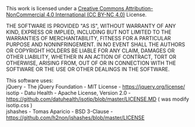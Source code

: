 This work is licensed under a <a href="https://creativecommons.org/licenses/by-nc/4.0/">Creative Commons Attribution-NonCommercial 4.0 International (CC BY-NC 4.0)</a> License.

THE SOFTWARE IS PROVIDED "AS IS", WITHOUT WARRANTY OF ANY KIND, EXPRESS OR
IMPLIED, INCLUDING BUT NOT LIMITED TO THE WARRANTIES OF MERCHANTABILITY,
FITNESS FOR A PARTICULAR PURPOSE AND NONINFRINGEMENT. IN NO EVENT SHALL THE
AUTHORS OR COPYRIGHT HOLDERS BE LIABLE FOR ANY CLAIM, DAMAGES OR OTHER
LIABILITY, WHETHER IN AN ACTION OF CONTRACT, TORT OR OTHERWISE, ARISING FROM,
OUT OF OR IN CONNECTION WITH THE SOFTWARE OR THE USE OR OTHER DEALINGS IN
THE SOFTWARE.

This software uses:<br>
jQuery - The jQuery Foundation - MIT License - https://jquery.org/license/ <br>
isotip - Datu Health - Apache License, Version 2.0 - https://github.com/datuhealth/isotip/blob/master/LICENSE.MD ( was modify isotip.css ) <br>
jshashes - Tomas Aparicio - BSD 3-Clause - https://github.com/h2non/jshashes/blob/master/LICENSE <br>

